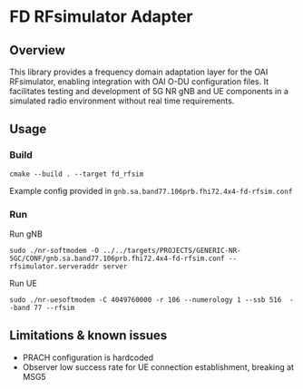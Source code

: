 # FD RFsimulator Adapter
## Overview 

This library provides a frequency domain adaptation layer for the OAI RFsimulator,
enabling integration with OAI O-DU configuration files. It facilitates testing and
development of 5G NR gNB and UE components in a simulated radio environment without
real time requirements.

## Usage

### Build

```
cmake --build . --target fd_rfsim
```

Example config provided in `gnb.sa.band77.106prb.fhi72.4x4-fd-rfsim.conf`

### Run

Run gNB
```
sudo ./nr-softmodem -O ../../targets/PROJECTS/GENERIC-NR-5GC/CONF/gnb.sa.band77.106prb.fhi72.4x4-fd-rfsim.conf --rfsimulator.serveraddr server
```

Run UE
```
sudo ./nr-uesoftmodem -C 4049760000 -r 106 --numerology 1 --ssb 516  --band 77 --rfsim
```

## Limitations & known issues

 - PRACH configuration is hardcoded
 - Observer low success rate for UE connection establishment, breaking at MSG5
